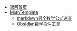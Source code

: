 - [返回首页](/)
- [MathTemplate](MathTemplate/)
  - [markdown最全数学公式速查](MathTemplate/markdown最全数学公式速查.md)
  - [Obsidian数学插件工具](MathTemplate/Obsidian数学插件工具.md)
